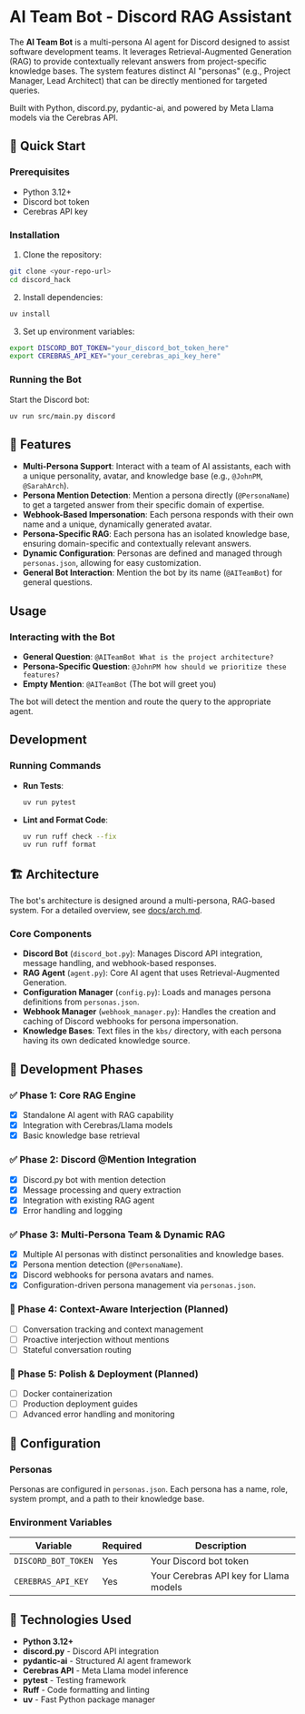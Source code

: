 # AI Team Bot - Discord RAG Assistant

The **AI Team Bot** is a multi-persona AI agent for Discord designed to assist software development teams. It leverages Retrieval-Augmented Generation (RAG) to provide contextually relevant answers from project-specific knowledge bases. The system features distinct AI "personas" (e.g., Project Manager, Lead Architect) that can be directly mentioned for targeted queries.

Built with Python, discord.py, pydantic-ai, and powered by Meta Llama models via the Cerebras API.

## 🚀 Quick Start

### Prerequisites

- Python 3.12+
- Discord bot token
- Cerebras API key

### Installation

1. Clone the repository:
```bash
git clone <your-repo-url>
cd discord_hack
```

2. Install dependencies:
```bash
uv install
```

3. Set up environment variables:
```bash
export DISCORD_BOT_TOKEN="your_discord_bot_token_here"
export CEREBRAS_API_KEY="your_cerebras_api_key_here"
```

### Running the Bot

Start the Discord bot:
```bash
uv run src/main.py discord
```

## 🤖 Features

- **Multi-Persona Support**: Interact with a team of AI assistants, each with a unique personality, avatar, and knowledge base (e.g., `@JohnPM`, `@SarahArch`).
- **Persona Mention Detection**: Mention a persona directly (`@PersonaName`) to get a targeted answer from their specific domain of expertise.
- **Webhook-Based Impersonation**: Each persona responds with their own name and a unique, dynamically generated avatar.
- **Persona-Specific RAG**: Each persona has an isolated knowledge base, ensuring domain-specific and contextually relevant answers.
- **Dynamic Configuration**: Personas are defined and managed through `personas.json`, allowing for easy customization.
- **General Bot Interaction**: Mention the bot by its name (`@AITeamBot`) for general questions.

## Usage

### Interacting with the Bot

- **General Question**: `@AITeamBot What is the project architecture?`
- **Persona-Specific Question**: `@JohnPM how should we prioritize these features?`
- **Empty Mention**: `@AITeamBot` (The bot will greet you)

The bot will detect the mention and route the query to the appropriate agent.

## Development

### Running Commands

- **Run Tests**:
  ```bash
  uv run pytest
  ```
- **Lint and Format Code**:
  ```bash
  uv run ruff check --fix
  uv run ruff format
  ```

## 🏗️ Architecture

The bot's architecture is designed around a multi-persona, RAG-based system. For a detailed overview, see [docs/arch.md](docs/arch.md).

### Core Components

- **Discord Bot** (`discord_bot.py`): Manages Discord API integration, message handling, and webhook-based responses.
- **RAG Agent** (`agent.py`): Core AI agent that uses Retrieval-Augmented Generation.
- **Configuration Manager** (`config.py`): Loads and manages persona definitions from `personas.json`.
- **Webhook Manager** (`webhook_manager.py`): Handles the creation and caching of Discord webhooks for persona impersonation.
- **Knowledge Bases**: Text files in the `kbs/` directory, with each persona having its own dedicated knowledge source.

## 🚦 Development Phases

### ✅ Phase 1: Core RAG Engine
- [x] Standalone AI agent with RAG capability
- [x] Integration with Cerebras/Llama models
- [x] Basic knowledge base retrieval

### ✅ Phase 2: Discord @Mention Integration
- [x] Discord.py bot with mention detection
- [x] Message processing and query extraction
- [x] Integration with existing RAG agent
- [x] Error handling and logging

### ✅ Phase 3: Multi-Persona Team & Dynamic RAG
- [x] Multiple AI personas with distinct personalities and knowledge bases.
- [x] Persona mention detection (`@PersonaName`).
- [x] Discord webhooks for persona avatars and names.
- [x] Configuration-driven persona management via `personas.json`.

### 🔄 Phase 4: Context-Aware Interjection (Planned)
- [ ] Conversation tracking and context management
- [ ] Proactive interjection without mentions
- [ ] Stateful conversation routing

### 🔄 Phase 5: Polish & Deployment (Planned)
- [ ] Docker containerization
- [ ] Production deployment guides
- [ ] Advanced error handling and monitoring

## 🔧 Configuration

### Personas
Personas are configured in `personas.json`. Each persona has a name, role, system prompt, and a path to their knowledge base.

### Environment Variables

| Variable | Required | Description |
|----------|----------|-------------|
| `DISCORD_BOT_TOKEN` | Yes | Your Discord bot token |
| `CEREBRAS_API_KEY` | Yes | Your Cerebras API key for Llama models |

## 🔗 Technologies Used

- **Python 3.12+**
- **discord.py** - Discord API integration
- **pydantic-ai** - Structured AI agent framework
- **Cerebras API** - Meta Llama model inference
- **pytest** - Testing framework
- **Ruff** - Code formatting and linting
- **uv** - Fast Python package manager
